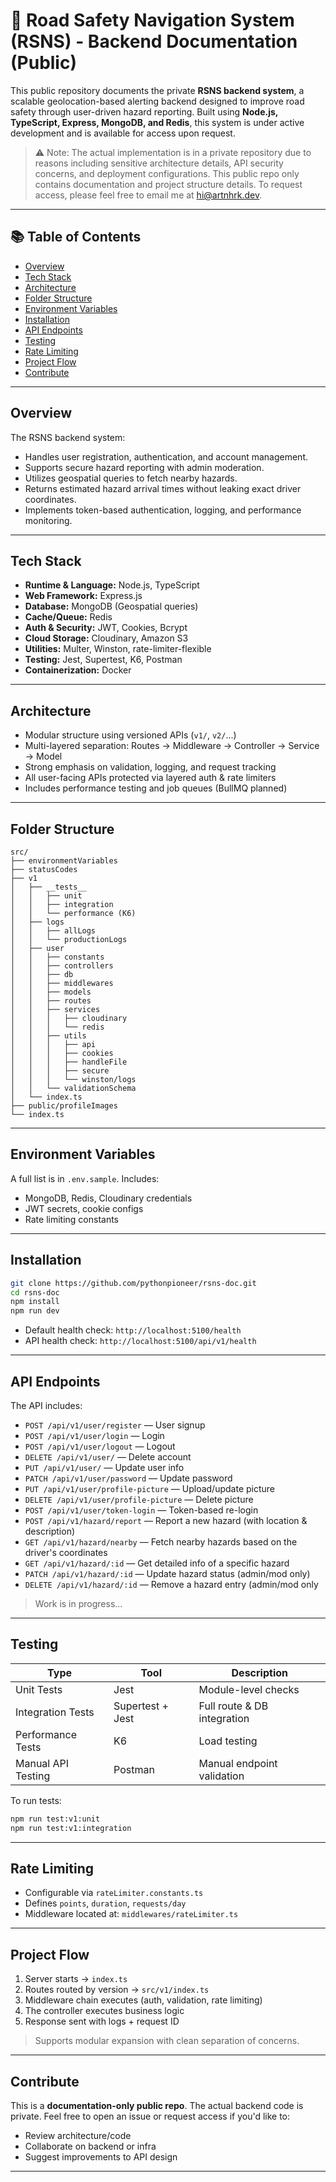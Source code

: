 # 🚧 Road Safety Navigation System (RSNS) - Backend Documentation (Public)

This public repository documents the private **RSNS backend system**, a scalable geolocation-based alerting backend designed to improve road safety through user-driven hazard reporting. Built using **Node.js, TypeScript, Express, MongoDB, and Redis**, this system is under active development and is available for access upon request.

> ⚠️ Note: The actual implementation is in a private repository due to reasons including sensitive architecture details, API security concerns, and deployment configurations. This public repo only contains documentation and project structure details. To request access, please feel free to email me at hi@artnhrk.dev.

---

## 📚 Table of Contents

* [Overview](#overview)
* [Tech Stack](#tech-stack)
* [Architecture](#architecture)
* [Folder Structure](#folder-structure)
* [Environment Variables](#environment-variables)
* [Installation](#installation)
* [API Endpoints](#api-endpoints)
* [Testing](#testing)
* [Rate Limiting](#rate-limiting)
* [Project Flow](#project-flow)
* [Contribute](#contribute)

---

## Overview

The RSNS backend system:

* Handles user registration, authentication, and account management.
* Supports secure hazard reporting with admin moderation.
* Utilizes geospatial queries to fetch nearby hazards.
* Returns estimated hazard arrival times without leaking exact driver coordinates.
* Implements token-based authentication, logging, and performance monitoring.

---

## Tech Stack

* **Runtime & Language:** Node.js, TypeScript
* **Web Framework:** Express.js
* **Database:** MongoDB (Geospatial queries)
* **Cache/Queue:** Redis
* **Auth & Security:** JWT, Cookies, Bcrypt
* **Cloud Storage:** Cloudinary, Amazon S3
* **Utilities:** Multer, Winston, rate-limiter-flexible
* **Testing:** Jest, Supertest, K6, Postman
* **Containerization:** Docker

---

## Architecture

* Modular structure using versioned APIs (`v1/`, `v2/`...)
* Multi-layered separation: Routes → Middleware → Controller → Service → Model
* Strong emphasis on validation, logging, and request tracking
* All user-facing APIs protected via layered auth & rate limiters
* Includes performance testing and job queues (BullMQ planned)

---

## Folder Structure

```
src/
├── environmentVariables
├── statusCodes
├── v1
│   ├── __tests__
│   │   ├── unit
│   │   ├── integration
│   │   └── performance (K6)
│   ├── logs
│   │   ├── allLogs
│   │   └── productionLogs
│   ├── user
│   │   ├── constants
│   │   ├── controllers
│   │   ├── db
│   │   ├── middlewares
│   │   ├── models
│   │   ├── routes
│   │   ├── services
│   │   │   ├── cloudinary
│   │   │   └── redis
│   │   ├── utils
│   │   │   ├── api
│   │   │   ├── cookies
│   │   │   ├── handleFile
│   │   │   ├── secure
│   │   │   └── winston/logs
│   │   └── validationSchema
│   └── index.ts
├── public/profileImages
└── index.ts
```

---

## Environment Variables

A full list is in `.env.sample`. Includes:

* MongoDB, Redis, Cloudinary credentials
* JWT secrets, cookie configs
* Rate limiting constants

---

## Installation

```bash
git clone https://github.com/pythonpioneer/rsns-doc.git
cd rsns-doc
npm install
npm run dev
```

* Default health check: `http://localhost:5100/health`
* API health check: `http://localhost:5100/api/v1/health`

---

## API Endpoints

The API includes:

* `POST /api/v1/user/register` — User signup
* `POST /api/v1/user/login` — Login
* `POST /api/v1/user/logout` — Logout
* `DELETE /api/v1/user/` — Delete account
* `PUT /api/v1/user/` — Update user info
* `PATCH /api/v1/user/password` — Update password
* `PUT /api/v1/user/profile-picture` — Upload/update picture
* `DELETE /api/v1/user/profile-picture` — Delete picture
* `POST /api/v1/user/token-login` — Token-based re-login
* `POST /api/v1/hazard/report` — Report a new hazard (with location & description)
* `GET /api/v1/hazard/nearby` — Fetch nearby hazards based on the driver's coordinates
* `GET /api/v1/hazard/:id` — Get detailed info of a specific hazard
* `PATCH /api/v1/hazard/:id` — Update hazard status (admin/mod only)
* `DELETE /api/v1/hazard/:id` — Remove a hazard entry (admin/mod only

> Work is in progress...

---

## Testing

| Type               | Tool             | Description                 |
| ------------------ | ---------------- | --------------------------- |
| Unit Tests         | Jest             | Module-level checks         |
| Integration Tests  | Supertest + Jest | Full route & DB integration |
| Performance Tests  | K6               | Load testing                |
| Manual API Testing | Postman          | Manual endpoint validation  |

To run tests:

```bash
npm run test:v1:unit
npm run test:v1:integration
```

---

## Rate Limiting

* Configurable via `rateLimiter.constants.ts`
* Defines `points`, `duration`, `requests/day`
* Middleware located at: `middlewares/rateLimiter.ts`

---

## Project Flow

1. Server starts → `index.ts`
2. Routes routed by version → `src/v1/index.ts`
3. Middleware chain executes (auth, validation, rate limiting)
4. The controller executes business logic
5. Response sent with logs + request ID

> Supports modular expansion with clean separation of concerns.

---

## Contribute

This is a **documentation-only public repo**. The actual backend code is private.
Feel free to open an issue or request access if you'd like to:

* Review architecture/code
* Collaborate on backend or infra
* Suggest improvements to API design

---
